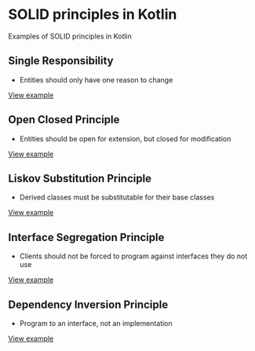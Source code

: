 # SOLID principles in Kotlin
Examples of SOLID principles in Kotlin

## Single Responsibility
* Entities should only have one reason to change

[View example](src/1-single-responsibility.kt)

## Open Closed Principle
* Entities should be open for extension, but closed for modification

[View example](src/2-open-closed-principle.kt)

## Liskov Substitution Principle
* Derived classes must be substitutable for their base classes

[View example](src/3-liskov-substitution-principle.kt)

## Interface Segregation Principle
* Clients should not be forced to program against interfaces they do not use

[View example](src/4-interface-segregation-principle.kt)

## Dependency Inversion Principle
* Program to an interface, not an implementation

[View example](src/5-dependency-inversion-principle.kt)